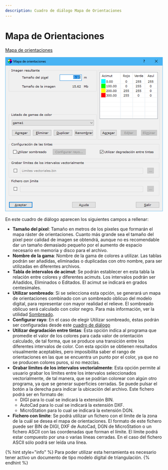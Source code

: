 ```yaml
---
description: Cuadro de diálogo Mapa de Orientaciones
---
```


# Mapa de Orientaciones

[Mapa de orientaciones](../como.../como-mapa-de-orientaciones.md)

![Cuadro de di&#xE1;logo Orientaciones](../../.gitbook/assets/image%20%2843%29.png)

En este cuadro de diálogo aparecen los siguientes campos a rellenar:

* **Tamaño del píxel**: Tamaño en metros de los píxeles que formarán el mapa ráster de orientaciones. Cuanto más grande sea el tamaño del píxel peor calidad de imagen se obtendrá, aunque no es recomendable dar un tamaño demasiado pequeño por el aumento de espacio necesario en memoria y disco para el archivo.
* **Nombre de la gama**: Nombre de la gama de colores a utilizar. Las tablas podrán ser añadidas, eliminadas o duplicadas con otro nombre, para ser utilizadas en diferentes archivos.
* **Tabla de intervalos de acimut**: Se podrán establecer en esta tabla la relación entre colores y diferentes acimuts. Los intervalos podrán ser Añadidos, Eliminados o Editados. El acimut se indicará en grados centesimales.
* **Utilizar sombreado**: Si se selecciona esta opción, se generará un mapa de orientaciones combinado con un sombreado oblicuo del modelo digital, para representar con mayor realidad el relieve. El sombreado oblicuo será calculado con color negro. Para más información, ver la utilidad [Sombreado](../como.../como-sombreado.md).
* **Configurar rayo**: En el caso de elegir Utilizar sombreado, éstas podrán ser configuradas desde este [cuadro de diálogo](sombreado/configurar-rayo.md)
* **Utilizar degradación entre tintas**: Esta opción indica al programa que promedie el valor de los colores para cada valor de orientación calculado, de tal forma, que se produce una transición entre los diferentes intervalos de color. Con esta opción se obtienen resultados visualmente aceptables, pero imposibilita saber el rango de orientaciones en las que se encuentra un punto por el color, ya que no se producen colores puros, si no mezclas.
* **Grabar límites de los intervalos vectorialmente**: Esta opción permite al usuario grabar los límites entre los intervalos seleccionados vectorialmente, de tal manera, que se podrían colorear con algún otro programa, ya que se generar superficies cerradas. Se puede pulsar el botón a la derecha para indicar la ubicación del archivo. Este fichero podrá ser en formato de:
  * DIGI para lo cual se indicará la extensión BIN.
  * AutoCad para lo cual se indicará la extensión DXF.
  * MicroStation para lo cual se indicará la extensión DGN.
* **Fichero con límite**: Se podrá utilizar un fichero con el límite de la zona de la cuál se desea el mapa de orientaciones. El formato de este fichero puede ser BIN de DIGI, DXF de AutoCad, DGN de MicroStation o un fichero ASCII con las coordenadas que forman el límite. El límite podrá estar compuesto por una o varias líneas cerradas. En el caso del fichero ASCII sólo podrá ser leída una línea.

{% hint style="info" %}
Para poder utilizar esta herramienta es necesario tener activo un documento de tipo modelo digital de triangulación.
{% endhint %}

